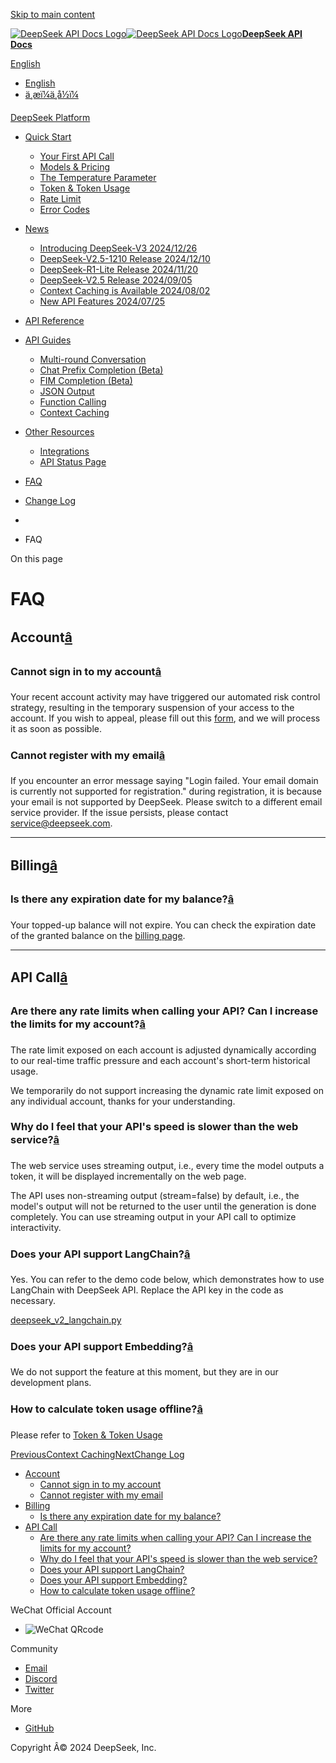[Skip to main content](https://api-docs.deepseek.com/faq#__docusaurus_skipToContent_fallback)

[![DeepSeek API Docs Logo](https://cdn.deepseek.com/platform/favicon.png)![DeepSeek API Docs Logo](https://cdn.deepseek.com/platform/favicon.png)**DeepSeek API Docs**](https://api-docs.deepseek.com/)

[ English](https://api-docs.deepseek.com/faq)

  * [English](https://api-docs.deepseek.com/faq)
  * [ä¸­æï¼ä¸­å½ï¼](https://api-docs.deepseek.com/zh-cn/faq)



[DeepSeek Platform](https://platform.deepseek.com/)

  * [Quick Start](https://api-docs.deepseek.com/)

    * [Your First API Call](https://api-docs.deepseek.com/)
    * [Models & Pricing](https://api-docs.deepseek.com/quick_start/pricing)
    * [The Temperature Parameter](https://api-docs.deepseek.com/quick_start/parameter_settings)
    * [Token & Token Usage](https://api-docs.deepseek.com/quick_start/token_usage)
    * [Rate Limit](https://api-docs.deepseek.com/quick_start/rate_limit)
    * [Error Codes](https://api-docs.deepseek.com/quick_start/error_codes)
  * [News](https://api-docs.deepseek.com/news/news1226)

    * [Introducing DeepSeek-V3 2024/12/26](https://api-docs.deepseek.com/news/news1226)
    * [DeepSeek-V2.5-1210 Release 2024/12/10](https://api-docs.deepseek.com/news/news1210)
    * [DeepSeek-R1-Lite Release 2024/11/20](https://api-docs.deepseek.com/news/news1120)
    * [DeepSeek-V2.5 Release 2024/09/05](https://api-docs.deepseek.com/news/news0905)
    * [Context Caching is Available 2024/08/02](https://api-docs.deepseek.com/news/news0802)
    * [New API Features 2024/07/25](https://api-docs.deepseek.com/news/news0725)
  * [API Reference](https://api-docs.deepseek.com/api/deepseek-api)

  * [API Guides](https://api-docs.deepseek.com/guides/multi_round_chat)

    * [Multi-round Conversation](https://api-docs.deepseek.com/guides/multi_round_chat)
    * [Chat Prefix Completion (Beta)](https://api-docs.deepseek.com/guides/chat_prefix_completion)
    * [FIM Completion (Beta)](https://api-docs.deepseek.com/guides/fim_completion)
    * [JSON Output](https://api-docs.deepseek.com/guides/json_mode)
    * [Function Calling](https://api-docs.deepseek.com/guides/function_calling)
    * [Context Caching](https://api-docs.deepseek.com/guides/kv_cache)
  * [Other Resources](https://github.com/deepseek-ai/awesome-deepseek-integration/tree/main)

    * [Integrations](https://github.com/deepseek-ai/awesome-deepseek-integration/tree/main)
    * [API Status Page](https://status.deepseek.com/)
  * [FAQ](https://api-docs.deepseek.com/faq)
  * [Change Log](https://api-docs.deepseek.com/updates)



  * [](https://api-docs.deepseek.com/)
  * FAQ



On this page

# FAQ

## Account[â](https://api-docs.deepseek.com/faq#account "Direct link to Account")

### Cannot sign in to my account[â](https://api-docs.deepseek.com/faq#cannot-sign-in-to-my-account "Direct link to Cannot sign in to my account")

Your recent account activity may have triggered our automated risk control strategy, resulting in the temporary suspension of your access to the account. If you wish to appeal, please fill out this [form](https://trtgsjkv6r.feishu.cn/share/base/form/shrcnDOeld9kcILX57EdfRT8iDg), and we will process it as soon as possible.

### Cannot register with my email[â](https://api-docs.deepseek.com/faq#cannot-register-with-my-email "Direct link to Cannot register with my email")

If you encounter an error message saying "Login failed. Your email domain is currently not supported for registration." during registration, it is because your email is not supported by DeepSeek. Please switch to a different email service provider. If the issue persists, please contact [service@deepseek.com](mailto:service@deepseek.com).

* * *

## Billing[â](https://api-docs.deepseek.com/faq#billing "Direct link to Billing")

### Is there any expiration date for my balance?[â](https://api-docs.deepseek.com/faq#is-there-any-expiration-date-for-my-balance "Direct link to Is there any expiration date for my balance?")

Your topped-up balance will not expire. You can check the expiration date of the granted balance on the [billing page](https://platform.deepseek.com/transactions).

* * *

## API Call[â](https://api-docs.deepseek.com/faq#api-call "Direct link to API Call")

### Are there any rate limits when calling your API? Can I increase the limits for my account?[â](https://api-docs.deepseek.com/faq#are-there-any-rate-limits-when-calling-your-api-can-i-increase-the-limits-for-my-account "Direct link to Are there any rate limits when calling your API? Can I increase the limits for my account?")

The rate limit exposed on each account is adjusted dynamically according to our real-time traffic pressure and each account's short-term historical usage.

We temporarily do not support increasing the dynamic rate limit exposed on any individual account, thanks for your understanding.

### Why do I feel that your API's speed is slower than the web service?[â](https://api-docs.deepseek.com/faq#why-do-i-feel-that-your-apis-speed-is-slower-than-the-web-service "Direct link to Why do I feel that your API's speed is slower than the web service?")

The web service uses streaming output, i.e., every time the model outputs a token, it will be displayed incrementally on the web page.

The API uses non-streaming output (stream=false) by default, i.e., the model's output will not be returned to the user until the generation is done completely. You can use streaming output in your API call to optimize interactivity.

### Does your API support LangChain?[â](https://api-docs.deepseek.com/faq#does-your-api-support-langchain "Direct link to Does your API support LangChain?")

Yes. You can refer to the demo code below, which demonstrates how to use LangChain with DeepSeek API. Replace the API key in the code as necessary.

[deepseek_v2_langchain.py](https://cdn.deepseek.com/api-docs/deepseek_v2_langchain.py)

### Does your API support Embedding?[â](https://api-docs.deepseek.com/faq#does-your-api-support-embedding "Direct link to Does your API support Embedding?")

We do not support the feature at this moment, but they are in our development plans.

### How to calculate token usage offline?[â](https://api-docs.deepseek.com/faq#how-to-calculate-token-usage-offline "Direct link to How to calculate token usage offline?")

Please refer to [Token & Token Usage](https://api-docs.deepseek.com/quick_start/token_usage)

[PreviousContext Caching](https://api-docs.deepseek.com/guides/kv_cache)[NextChange Log](https://api-docs.deepseek.com/updates)

  * [Account](https://api-docs.deepseek.com/faq#account)
    * [Cannot sign in to my account](https://api-docs.deepseek.com/faq#cannot-sign-in-to-my-account)
    * [Cannot register with my email](https://api-docs.deepseek.com/faq#cannot-register-with-my-email)
  * [Billing](https://api-docs.deepseek.com/faq#billing)
    * [Is there any expiration date for my balance?](https://api-docs.deepseek.com/faq#is-there-any-expiration-date-for-my-balance)
  * [API Call](https://api-docs.deepseek.com/faq#api-call)
    * [Are there any rate limits when calling your API? Can I increase the limits for my account?](https://api-docs.deepseek.com/faq#are-there-any-rate-limits-when-calling-your-api-can-i-increase-the-limits-for-my-account)
    * [Why do I feel that your API's speed is slower than the web service?](https://api-docs.deepseek.com/faq#why-do-i-feel-that-your-apis-speed-is-slower-than-the-web-service)
    * [Does your API support LangChain?](https://api-docs.deepseek.com/faq#does-your-api-support-langchain)
    * [Does your API support Embedding?](https://api-docs.deepseek.com/faq#does-your-api-support-embedding)
    * [How to calculate token usage offline?](https://api-docs.deepseek.com/faq#how-to-calculate-token-usage-offline)



WeChat Official Account

  * ![WeChat QRcode](https://cdn.deepseek.com/official_account.jpg)



Community

  * [Email](mailto:api-service@deepseek.com)
  * [Discord](https://discord.gg/Tc7c45Zzu5)
  * [Twitter](https://twitter.com/deepseek_ai)



More

  * [GitHub](https://github.com/deepseek-ai)



Copyright Â© 2024 DeepSeek, Inc.
